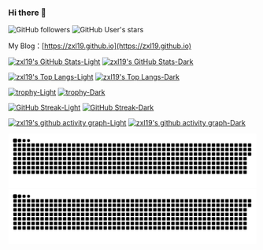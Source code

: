 ### Hi there 👋

![GitHub followers](https://img.shields.io/github/followers/zxl19?style=social) ![GitHub User's stars](https://img.shields.io/github/stars/zxl19?style=social)

My Blog：[https://zxl19.github.io](https://zxl19.github.io)

[![zxl19's GitHub Stats-Light](https://github-readme-stats.vercel.app/api?username=zxl19&count_private=true&show_icons=true&theme=default)](https://github.com/anuraghazra/github-readme-stats#gh-light-mode-only)
[![zxl19's GitHub Stats-Dark](https://github-readme-stats.vercel.app/api?username=zxl19&count_private=true&show_icons=true&theme=github_dark)](https://github.com/anuraghazra/github-readme-stats#gh-dark-mode-only)

[![zxl19's Top Langs-Light](https://github-readme-stats.vercel.app/api/top-langs/?username=zxl19&langs_count=6&layout=compact&theme=default)](https://github.com/anuraghazra/github-readme-stats#gh-light-mode-only)
[![zxl19's Top Langs-Dark](https://github-readme-stats.vercel.app/api/top-langs/?username=zxl19&langs_count=6&layout=compact&theme=github_dark)](https://github.com/anuraghazra/github-readme-stats#gh-dark-mode-only)

[![trophy-Light](https://github-profile-trophy.vercel.app/?username=zxl19&column=5&theme=flat&margin-w=20&margin-h=20)](https://github.com/ryo-ma/github-profile-trophy#gh-light-mode-only)
[![trophy-Dark](https://github-profile-trophy.vercel.app/?username=zxl19&column=5&theme=darkhub&margin-w=20&margin-h=20)](https://github.com/ryo-ma/github-profile-trophy#gh-dark-mode-only)

[![GitHub Streak-Light](https://github-readme-streak-stats.herokuapp.com?user=zxl19&theme=github-light)](https://git.io/streak-stats#gh-light-mode-only)
[![GitHub Streak-Dark](https://github-readme-streak-stats.herokuapp.com?user=zxl19&theme=github-dark-blue)](https://git.io/streak-stats#gh-dark-mode-only)

[![zxl19's github activity graph-Light](https://github-readme-activity-graph.vercel.app/graph?username=zxl19&theme=github-light)](https://github.com/ashutosh00710/github-readme-activity-graph#gh-light-mode-only)
[![zxl19's github activity graph-Dark](https://github-readme-activity-graph.vercel.app/graph?username=zxl19&theme=github-dark)](https://github.com/ashutosh00710/github-readme-activity-graph#gh-dark-mode-only)

![GitHub Snake-Light](https://raw.githubusercontent.com/zxl19/zxl19/output/github-contribution-grid-snake.svg#gh-light-mode-only)
![GitHub Snake-Dark](https://raw.githubusercontent.com/zxl19/zxl19/output/github-contribution-grid-snake-dark.svg#gh-dark-mode-only)

<!--
**zxl19/zxl19** is a ✨ _special_ ✨ repository because its `README.md` (this file) appears on your GitHub profile.

Here are some ideas to get you started:

- 🔭 I’m currently working on ...
- 🌱 I’m currently learning ...
- 👯 I’m looking to collaborate on ...
- 🤔 I’m looking for help with ...
- 💬 Ask me about ...
- 📫 How to reach me: ...
- 😄 Pronouns: ...
- ⚡ Fun fact: ...
-->

